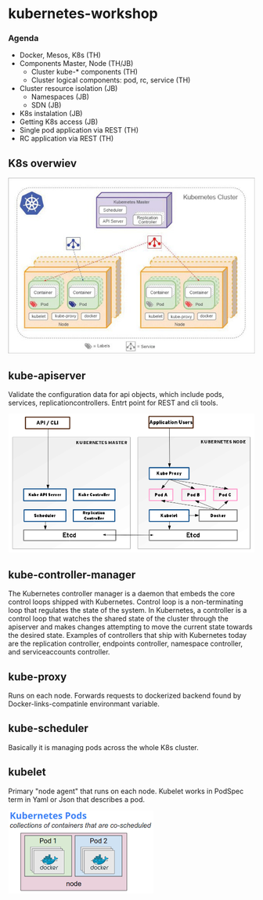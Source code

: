 # kubernetes-workshop
### Agenda
- Docker, Mesos, K8s (TH)
- Components Master, Node (TH/JB)
  - Cluster kube-* components (TH)
  - Cluster logical components: pod, rc, service (TH)
- Cluster resource isolation (JB)
  - Namespaces (JB)
  - SDN (JB)
- K8s instalation (JB)
- Getting K8s access (JB)
- Single pod application via REST (TH)
- RC application via REST (TH)

## K8s overwiev 
!["K8s overwiev"](img/Figure-1-Kubernetes-cluster.jpg)

## kube-apiserver
Validate the configuration data for api objects, which include pods, services, replicationcontrollers. Entrt point for REST and cli tools.

!["K8s Api"](img/kubernetes_api_architecture2.png)

## kube-controller-manager
The Kubernetes controller manager is a daemon that embeds the core control loops shipped with Kubernetes. Control loop is a non-terminating loop that regulates the state of the system. In Kubernetes, a controller is a control loop that watches the shared state of the cluster through the apiserver and makes changes attempting to move the current state towards the desired state. Examples of controllers that ship with Kubernetes today are the replication controller, endpoints controller, namespace controller, and serviceaccounts controller.

## kube-proxy
Runs on each node. Forwards requests to dockerized backend found by Docker-links-compatinle environmant variable.

## kube-scheduler
Basically it is managing pods across the whole K8s cluster.

## kubelet
Primary "node agent" that runs on each node. Kubelet works in PodSpec term in Yaml or Json that describes a pod.

!["K8s pod"](img/pod.png)


